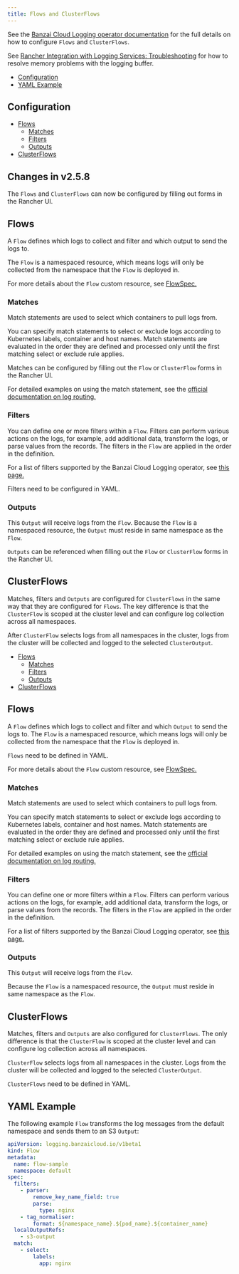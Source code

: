 ```yaml
---
title: Flows and ClusterFlows
---
```


See the [Banzai Cloud Logging operator documentation](https://kube-logging.github.io/docs/configuration/flow/) for the full details on how to configure  `Flows` and `ClusterFlows`.

See [Rancher Integration with Logging Services: Troubleshooting](../../../../pages-for-subheaders/logging.md#The-Logging-Buffer-Overloads-Pods) for how to resolve memory problems with the logging buffer.

- [Configuration](#configuration)
- [YAML Example](#yaml-example)

## Configuration

<Tabs>
<TabItem value="Rancher v2.5.8+">

- [Flows](#flows-2-5-8)
  - [Matches](#matches-2-5-8)
  - [Filters](#filters-2-5-8)
  - [Outputs](#outputs-2-5-8)
- [ClusterFlows](#clusterflows-2-5-8)

## Changes in v2.5.8

The `Flows` and `ClusterFlows` can now be configured by filling out forms in the Rancher UI.


<a id="flows-2-5-8"></a>

## Flows

A `Flow` defines which logs to collect and filter and which output to send the logs to.

The `Flow` is a namespaced resource, which means logs will only be collected from the namespace that the `Flow` is deployed in.

For more details about the `Flow` custom resource, see [FlowSpec.](https://kube-logging.github.io/docs/configuration/crds/v1beta1/flow_types/)


<a id="matches-2-5-8"></a>

### Matches

Match statements are used to select which containers to pull logs from.

You can specify match statements to select or exclude logs according to Kubernetes labels, container and host names. Match statements are evaluated in the order they are defined and processed only until the first matching select or exclude rule applies.

Matches can be configured by filling out the `Flow` or `ClusterFlow` forms in the Rancher UI.

For detailed examples on using the match statement, see the [official documentation on log routing.](https://kube-logging.github.io/docs/configuration/log-routing/)

<a id="filters-2-5-8"></a>

### Filters

You can define one or more filters within a `Flow`. Filters can perform various actions on the logs, for example, add additional data, transform the logs, or parse values from the records. The filters in the `Flow` are applied in the order in the definition.

For a list of filters supported by the Banzai Cloud Logging operator, see [this page.](https://kube-logging.github.io/docs/configuration/plugins/filters/)

Filters need to be configured in YAML.

<a id="outputs-2-5-8"></a>

### Outputs

This `Output` will receive logs from the `Flow`. Because the `Flow` is a namespaced resource, the `Output` must reside in same namespace as the `Flow`.

`Outputs` can be referenced when filling out the `Flow` or `ClusterFlow` forms in the Rancher UI.

<a id="clusterflows-2-5-8"></a>

## ClusterFlows

Matches, filters and `Outputs` are configured for `ClusterFlows` in the same way that they are configured for `Flows`. The key difference is that the `ClusterFlow` is scoped at the cluster level and can configure log collection across all namespaces.

After `ClusterFlow` selects logs from all namespaces in the cluster, logs from the cluster will be collected and logged to the selected `ClusterOutput`.


</TabItem>
<TabItem value="Rancher before v2.5.8">

- [Flows](#flows-2-5-0)
  - [Matches](#matches-2-5-0)
  - [Filters](#filters-2-5-0)
  - [Outputs](#outputs-2-5-0)
- [ClusterFlows](#clusterflows-2-5-0)


<a id="flows-2-5-0"></a>

## Flows

A `Flow` defines which logs to collect and filter and which `Output` to send the logs to. The `Flow` is a namespaced resource, which means logs will only be collected from the namespace that the `Flow` is deployed in.

`Flows` need to be defined in YAML.

For more details about the `Flow` custom resource, see [FlowSpec.](https://kube-logging.github.io/docs/configuration/crds/v1beta1/flow_types/)


<a id="matches-2-5-0"></a>

### Matches

Match statements are used to select which containers to pull logs from.

You can specify match statements to select or exclude logs according to Kubernetes labels, container and host names. Match statements are evaluated in the order they are defined and processed only until the first matching select or exclude rule applies.

For detailed examples on using the match statement, see the [official documentation on log routing.](https://kube-logging.github.io/docs/configuration/log-routing/)

<a id="filters-2-5-0"></a>

### Filters

You can define one or more filters within a `Flow`. Filters can perform various actions on the logs, for example, add additional data, transform the logs, or parse values from the records. The filters in the `Flow` are applied in the order in the definition.

For a list of filters supported by the Banzai Cloud Logging operator, see [this page.](https://kube-logging.github.io/docs/configuration/plugins/filters/)

<a id="outputs-2-5-0"></a>

### Outputs

This `Output` will receive logs from the `Flow`.

Because the `Flow` is a namespaced resource, the `Output` must reside in same namespace as the `Flow`.

<a id="clusterflows-2-5-0"></a>

## ClusterFlows

Matches, filters and `Outputs` are also configured for `ClusterFlows`. The only difference is that the `ClusterFlow` is scoped at the cluster level and can configure log collection across all namespaces.

`ClusterFlow` selects logs from all namespaces in the cluster. Logs from the cluster will be collected and logged to the selected `ClusterOutput`.

`ClusterFlows` need to be defined in YAML.

</TabItem>
</Tabs>


## YAML Example

The following example `Flow` transforms the log messages from the default namespace and sends them to an S3 `Output`:

```yaml
apiVersion: logging.banzaicloud.io/v1beta1
kind: Flow
metadata:
  name: flow-sample
  namespace: default
spec:
  filters:
    - parser:
        remove_key_name_field: true
        parse:
          type: nginx
    - tag_normaliser:
        format: ${namespace_name}.${pod_name}.${container_name}
  localOutputRefs:
    - s3-output
  match:
    - select:
        labels:
          app: nginx
```
